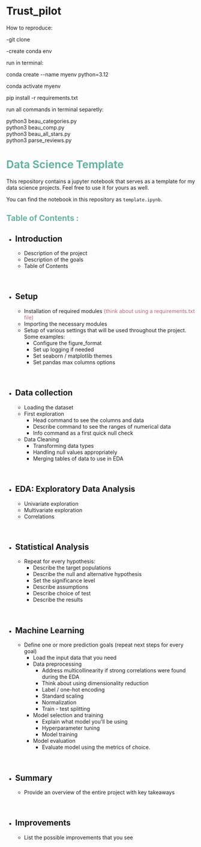 # Trust_pilot


How to reproduce:

-git clone  

-create conda env  


run in terminal:

conda create --name myenv python=3.12  

conda activate myenv  


pip install -r requirements.txt





run all commands in terminal separetly:  

python3 beau_categories.py  
python3 beau_comp.py  
python3 beau_all_stars.py  
python3 parse_reviews.py


# <span style="color:#69b3a2"> Data Science Template </span>

This repository contains a jupyter notebook that serves as a template for my data science projects. Feel free to use it for yours as well.

You can find the notebook in this repository as `template.ipynb`.

## <b style="color:#69b3a2"> Table of Contents : </b>

- Introduction
  -
  - Description of the project
  - Description of the goals
  - Table of Contents

&nbsp;

- Setup
  -
  - Installation of required modules <span style="color:#B3697A">(think about using a requirements.txt file)</span>
  - Importing the necessary modules
  - Setup of various settings that will be used throughout the project. Some examples:
    - Configure the figure_format
    - Set up logging if needed
    - Set seaborn / matplotlib themes
    - Set pandas max columns options

&nbsp;

- Data collection
  -
  - Loading the dataset
  - First exploration
    - Head command to see the columns and data
    - Describe command to see the ranges of numerical data
    - Info command as a first quick null check
  - Data Cleaning
    - Transforming data types
    - Handling null values appropriately
    - Merging tables of data to use in EDA

&nbsp;

- EDA: Exploratory Data Analysis
  -
  - Univariate exploration
  - Multivariate exploration
  - Correlations

&nbsp;

- Statistical Analysis
  -
  - Repeat for every hypothesis:
    - Describe the target populations
    - Describe the null and alternative hypothesis
    - Set the significance level
    - Describe assumptions
    - Describe choice of test
    - Describe the results

&nbsp;

- Machine Learning
  -
  - Define one or more prediction goals (repeat next steps for every goal)
    - Load the input data that you need
    - Data preprocessing
      - Address multicollinearity if strong correlations were found during the EDA
      - Think about using dimensionality reduction
      - Label / one-hot encoding
      - Standard scaling
      - Normalization
      - Train - test splitting
    - Model selection and training
      - Explain what model you'll be using
      - Hyperparameter tuning
      - Model training
    - Model evaluation
      - Evaluate model using the metrics of choice.

&nbsp;

- Summary
  -
  - Provide an overview of the entire project with key takeaways

&nbsp;

- Improvements
  -
  - List the possible improvements that you see

